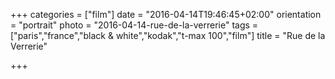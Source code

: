 +++
categories = ["film"]
date = "2016-04-14T19:46:45+02:00"
orientation = "portrait"
photo = "2016-04-14-rue-de-la-verrerie"
tags = ["paris","france","black & white","kodak","t-max 100","film"]
title = "Rue de la Verrerie"

+++
